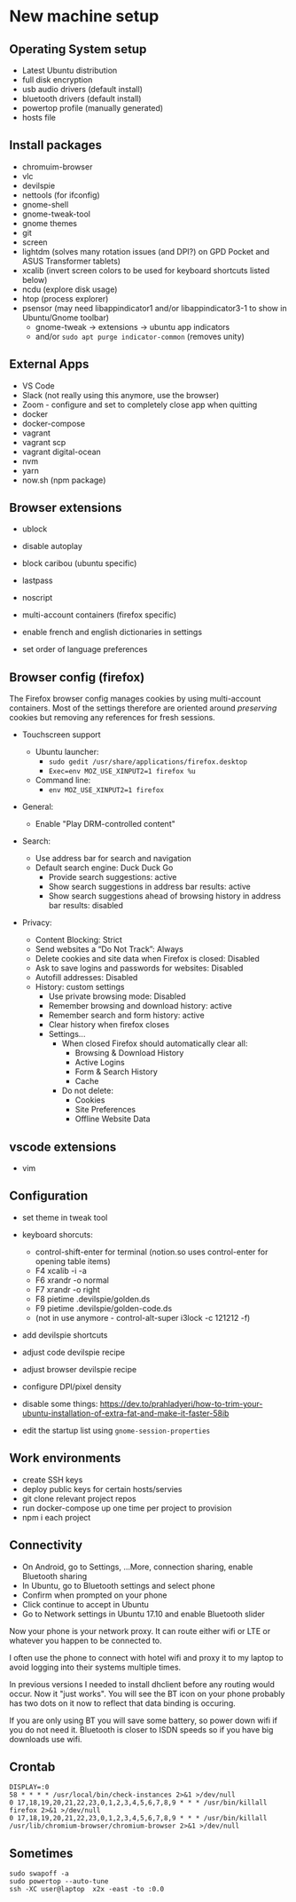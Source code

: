 # New machine setup

## Operating System setup

  - Latest Ubuntu distribution
  - full disk encryption
  - usb audio drivers (default install)
  - bluetooth drivers (default install)
  - powertop profile (manually generated)
  - hosts file

## Install packages

  - chromuim-browser
  - vlc
  - devilspie
  - nettools (for ifconfig)
  - gnome-shell
  - gnome-tweak-tool
  - gnome themes
  - git
  - screen
  - lightdm (solves many rotation issues (and DPI?) on GPD Pocket and ASUS Transformer tablets)
  - xcalib (invert screen colors to be used for keyboard shortcuts listed below)
  - ncdu (explore disk usage)
  - htop (process explorer)
  - psensor (may need libappindicator1 and/or libappindicator3-1 to show in Ubuntu/Gnome toolbar)
    - gnome-tweak -> extensions -> ubuntu app indicators
    - and/or `sudo apt purge indicator-common` (removes unity)

## External Apps

  - VS Code
  - Slack (not really using this anymore, use the browser)
  - Zoom - configure and set to completely close app when quitting
  - docker
  - docker-compose
  - vagrant
  - vagrant scp
  - vagrant digital-ocean
  - nvm
  - yarn
  - now.sh (npm package)

## Browser extensions

  - ublock
  - disable autoplay
  - block caribou (ubuntu specific)
  - lastpass
  - noscript
  - multi-account containers (firefox specific)

 - enable french and english dictionaries in settings
 - set order of language preferences
 
## Browser config (firefox)

The Firefox browser config manages cookies by using multi-account containers. Most of the settings therefore are oriented around *preserving* cookies but removing any references for fresh sessions.

  - Touchscreen support
    - Ubuntu launcher:
      - `sudo gedit /usr/share/applications/firefox.desktop`
      - `Exec=env MOZ_USE_XINPUT2=1 firefox %u`
    - Command line:
      - `env MOZ_USE_XINPUT2=1 firefox`

  - General:
    - Enable "Play DRM-controlled content"
  - Search:
    - Use address bar for search and navigation
    - Default search engine: Duck Duck Go
      - Provide search suggestions: active
      - Show search suggestions in address bar results: active
      - Show search suggestions ahead of browsing history in address bar results: disabled
  - Privacy:
    - Content Blocking: Strict
    - Send websites a “Do Not Track”: Always
    - Delete cookies and site data when Firefox is closed: Disabled
    - Ask to save logins and passwords for websites: Disabled
    - Autofill addresses: Disabled
    - History: custom settings
      - Use private browsing mode: Disabled
      - Remember browsing and download history: active
      - Remember search and form history: active
      - Clear history when firefox closes
      - Settings...
        - When closed Firefox should automatically clear all:
          - Browsing & Download History
          - Active Logins
          - Form & Search History
          - Cache
        - Do not delete:
          - Cookies
          - Site Preferences
          - Offline Website Data
    

## vscode extensions

  - vim

## Configuration

 - set theme in tweak tool
 - keyboard shorcuts:
   - control-shift-enter for terminal (notion.so uses control-enter for opening table items)
   - F4 xcalib -i -a
   - F6 xrandr -o normal
   - F7 xrandr -o right
   - F8 pietime .devilspie/golden.ds
   - F9 pietime .devilspie/golden-code.ds
   - (not in use anymore - control-alt-super  i3lock -c 121212 -f)
 - add devilspie shortcuts
 - adjust code devilspie recipe
 - adjust browser devilspie recipe
 - configure DPI/pixel density 
 
 - disable some things: https://dev.to/prahladyeri/how-to-trim-your-ubuntu-installation-of-extra-fat-and-make-it-faster-58ib
 - edit the startup list using `gnome-session-properties`

## Work environments

  - create SSH keys
  - deploy public keys for certain hosts/servies
  - git clone relevant project repos
  - run docker-compose up one time per project to provision
  - npm i each project

## Connectivity

  - On Android, go to Settings, ...More, connection sharing, enable Bluetooth sharing
  - In Ubuntu, go to Bluetooth settings and select phone
  - Confirm when prompted on your phone
  - Click continue to accept in Ubuntu
  - Go to Network settings in Ubuntu 17.10 and enable Bluetooth slider

Now your phone is your network proxy. It can route either wifi or LTE or whatever you happen to be connected to.

I often use the phone to connect with hotel wifi and proxy it to my laptop to avoid logging into their systems multiple times.

In previous versions I needed to install dhclient before any
routing would occur. Now it "just works". You will see the BT icon on your phone probably has two dots on it now to reflect that data binding is occuring.

If you are only using BT you will save some battery, so power down wifi if you do not need it. Bluetooth is closer to ISDN speeds so if you have big downloads use wifi.

## Crontab

    DISPLAY=:0
    58 * * * * /usr/local/bin/check-instances 2>&1 >/dev/null
    0 17,18,19,20,21,22,23,0,1,2,3,4,5,6,7,8,9 * * * /usr/bin/killall firefox 2>&1 >/dev/null
    0 17,18,19,20,21,22,23,0,1,2,3,4,5,6,7,8,9 * * * /usr/bin/killall  /usr/lib/chromium-browser/chromium-browser 2>&1 >/dev/null
    
## Sometimes

    sudo swapoff -a
    sudo powertop --auto-tune
    ssh -XC user@laptop  x2x -east -to :0.0
